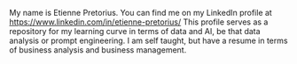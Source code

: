 My name is Etienne Pretorius. 
You can find me on my LinkedIn profile at https://www.linkedin.com/in/etienne-pretorius/
This profile serves as a repository for my learning curve in terms of data and AI, be that data analysis or prompt engineering. 
I am self taught, but have a resume in terms of business analysis and business management.
<!--
**Etaiva/Etaiva** is a ✨ _special_ ✨ repository because its `README.md` (this file) appears on your GitHub profile.

- 🔭 I’m currently working on ...
- 🌱 I’m currently learning ...
- 👯 I’m looking to collaborate on ...
- 🤔 I’m looking for help with ...
- 💬 Ask me about ...
- 📫 How to reach me: ...
- 😄 Pronouns: ...
- ⚡ Fun fact: ...
-->
